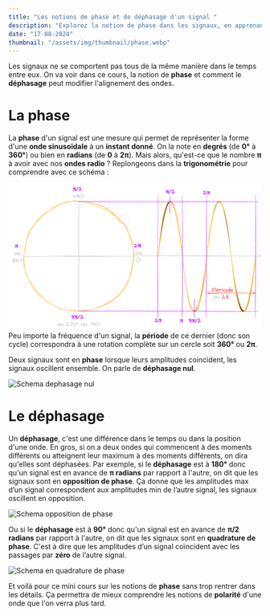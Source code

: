 ```yaml
---
title: "Les notions de phase et de déphasage d'un signal "
description: "Explorez la notion de phase dans les signaux, en apprenant à identifier les différents types de déphasage, tels que l'opposition de phase et la quadrature de phase."
date: "17-08-2024"
thumbnail: "/assets/img/thumbnail/phase.webp"
---
```

Les signaux ne se comportent pas tous de la même manière dans le temps entre eux. On va voir dans ce cours, la notion de **phase** et comment le **déphasage** peut modifier l'alignement des ondes.
# La phase 
La **phase** d'un signal est une mesure qui permet de représenter la forme d'une **onde sinusoïdale** à un **instant donné**. On la note en **degrés** (de **0°** à **360°**) ou bien en **radians** (de **0** à **2π**).
Mais alors, qu'est-ce que le nombre **π** à avoir avec nos **ondes radio** ? Replongeons dans la **trigonométrie** pour comprendre avec ce schéma :

![Schema trigo](../../../assets/img/pages/radio/radio_basics/phase/phase1.svg)
Peu importe la fréquence d'un signal, la **période** de ce dernier (donc son cycle) correspondra à une rotation complète sur un cercle soit **360°** ou **2π**. 

Deux signaux sont en **phase** lorsque leurs amplitudes coincident, les signaux oscillent ensemble. On parle de **déphasage nul**.

![Schema dephasage nul](../../assets/img/pages/radio/radio_basics/phase/phase2.svg)

# Le déphasage
Un **déphasage**, c'est une différence dans le temps ou dans la position d'une onde. En gros, si on a deux ondes qui commencent à des moments différents ou atteignent leur maximum à des moments différents, on dira qu'elles sont déphasées.
Par exemple, si le **déphasage** est à **180°** donc qu'un signal est en avance de **π radians** par rapport à l'autre, on dit que les signaux sont en **opposition de phase**. Ça donne que les amplitudes max d’un signal correspondent aux amplitudes min de l’autre signal, les signaux oscillent en opposition.

![Schema opposition de phase](../../assets/img/pages/radio/radio_basics/phase/phase3.svg)

Ou si le **déphasage** est à **90°** donc qu'un signal est en avance de **π/2 radians** par rapport à l'autre, on dit que les signaux sont en **quadrature de phase**. C'est à dire que les amplitudes d’un signal coïncident avec les passages par **zéro** de l’autre signal.

![Schema en quadrature de phase](../../assets/img/pages/radio/radio_basics/phase/phase4.svg)

Et voilà pour ce mini cours sur les notions de **phase** sans trop rentrer dans les détails. Ça permettra de mieux comprendre les notions de **polarité** d'une onde que l'on verra plus tard.